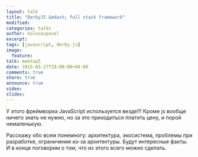 ```yaml
---
layout: talk
title: "DerbyJS &mdash; full stack framework"
modified:
categories: talks
author: kolosovpavel
excerpt:
tags: [javascript, derby.js]
image:
  feature:
talk: meetup5
date: 2015-05-27T19:00:00+04:00
comments: true
share: true
announce: true
video: 
slides: 
---
```


У этого фреймворка JavaScript используется везде!!! 
Кроме js вообще ничего знать не нужно, но за это приходиться платить цену, и порой немаленькую.

Расскажу обо всем понемногу: архитектура, экосистема, проблемы при разработке, ограничения из-за архитектуры. 
Будут интересные факты. И в конце поговорим о том, что из этого всего можно сделать.